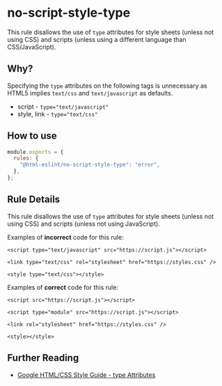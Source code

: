 # no-script-style-type

This rule disallows the use of `type` attributes for style sheets (unless not using CSS) and scripts (unless using a different language than CSS/JavaScript).

## Why?

Specifying the `type` attributes on the following tags is unnecessary as HTML5 implies `text/css` and `text/javascript` as defaults.

- script - `type="text/javascript"`
- style, link - `type="text/css"`

## How to use

```js,.eslintrc.js
module.exports = {
  rules: {
    "@html-eslint/no-script-style-type": "error",
  },
};
```

## Rule Details

This rule disallows the use of `type` attributes for style sheets (unless not using CSS) and scripts (unless not using JavaScript).

Examples of **incorrect** code for this rule:

```html,incorrect
<script type="text/javascript" src="https://script.js"></script>
```

```html,incorrect
<link type="text/css" rel="stylesheet" href="https://styles.css" />
```

```html,incorrect
<style type="text/css"></style>
```

Examples of **correct** code for this rule:

```html,correct
<script src="https://script.js"></script>
```

```html,correct
<script type="module" src="https://script.js"></script>
```

```html,correct
<link rel="stylesheet" href="https://styles.css" />
```

```html,correct
<style></style>
```

## Further Reading

- [Google HTML/CSS Style Guide - type Attributes](https://google.github.io/styleguide/htmlcssguide.html#type_Attributes)

